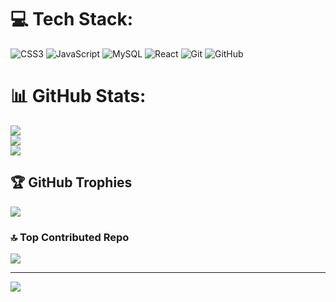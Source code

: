 
# 💻 Tech Stack:
![CSS3](https://img.shields.io/badge/css3-%231572B6.svg?style=for-the-badge&logo=css3&logoColor=white) ![JavaScript](https://img.shields.io/badge/javascript-%23323330.svg?style=for-the-badge&logo=javascript&logoColor=%23F7DF1E) ![MySQL](https://img.shields.io/badge/mysql-4479A1.svg?style=for-the-badge&logo=mysql&logoColor=white) ![React](https://img.shields.io/badge/react-%2320232a.svg?style=for-the-badge&logo=react&logoColor=%2361DAFB) ![Git](https://img.shields.io/badge/git-%23F05033.svg?style=for-the-badge&logo=git&logoColor=white) ![GitHub](https://img.shields.io/badge/github-%23121011.svg?style=for-the-badge&logo=github&logoColor=white)
# 📊 GitHub Stats:
![](https://github-readme-stats.vercel.app/api?username=CHAKARAVARTHIS&theme=dark&hide_border=false&include_all_commits=true&count_private=true)<br/>
![](https://nirzak-streak-stats.vercel.app/?user=CHAKARAVARTHIS&theme=dark&hide_border=false)<br/>
![](https://github-readme-stats.vercel.app/api/top-langs/?username=CHAKARAVARTHIS&theme=dark&hide_border=false&include_all_commits=true&count_private=true&layout=compact)

## 🏆 GitHub Trophies
![](https://github-profile-trophy.vercel.app/?username=CHAKARAVARTHIS&theme=radical&no-frame=false&no-bg=false&margin-w=4)

### 🔝 Top Contributed Repo
![](https://github-contributor-stats.vercel.app/api?username=CHAKARAVARTHIS&limit=5&theme=dark&combine_all_yearly_contributions=true)

---
[![](https://visitcount.itsvg.in/api?id=CHAKARAVARTHIS&icon=0&color=0)](https://visitcount.itsvg.in)

<!-- Proudly created with GPRM ( https://gprm.itsvg.in ) -->
